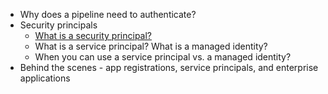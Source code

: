 - Why does a pipeline need to authenticate?
- Security principals
  - [What is a security principal?](https://docs.microsoft.com/azure/role-based-access-control/overview#security-principal)
  - What is a service principal? What is a managed identity?
  - When you can use a service principal vs. a managed identity?
- Behind the scenes - app registrations, service principals, and enterprise applications